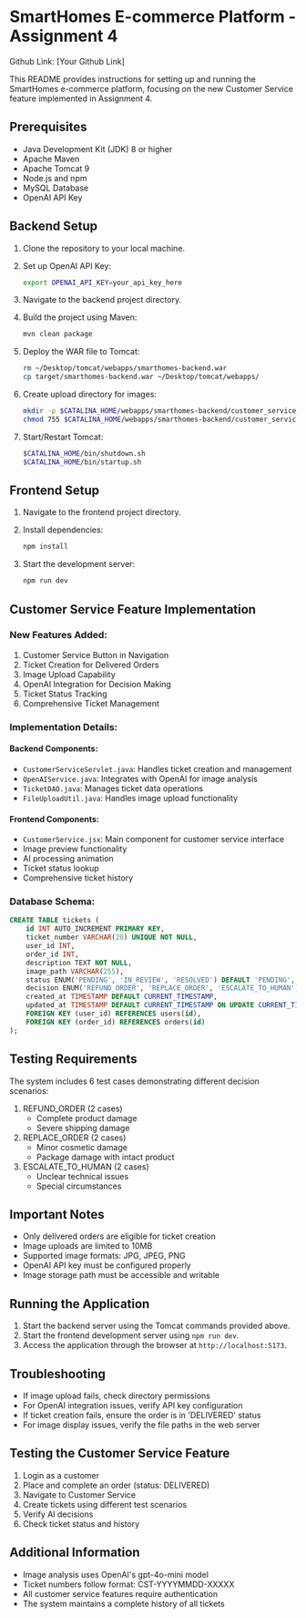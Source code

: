 # SmartHomes E-commerce Platform - Assignment 4

Github Link: [Your Github Link]

This README provides instructions for setting up and running the SmartHomes e-commerce platform, focusing on the new Customer Service feature implemented in Assignment 4.

## Prerequisites

- Java Development Kit (JDK) 8 or higher
- Apache Maven
- Apache Tomcat 9
- Node.js and npm
- MySQL Database
- OpenAI API Key

## Backend Setup

1. Clone the repository to your local machine.

2. Set up OpenAI API Key:
   ```bash
   export OPENAI_API_KEY=your_api_key_here
   ```

3. Navigate to the backend project directory.

4. Build the project using Maven:
   ```bash
   mvn clean package
   ```

5. Deploy the WAR file to Tomcat:
   ```bash
   rm ~/Desktop/tomcat/webapps/smarthomes-backend.war
   cp target/smarthomes-backend.war ~/Desktop/tomcat/webapps/
   ```

6. Create upload directory for images:
   ```bash
   mkdir -p $CATALINA_HOME/webapps/smarthomes-backend/customer_service_images
   chmod 755 $CATALINA_HOME/webapps/smarthomes-backend/customer_service_images
   ```

7. Start/Restart Tomcat:
   ```bash
   $CATALINA_HOME/bin/shutdown.sh
   $CATALINA_HOME/bin/startup.sh
   ```

## Frontend Setup

1. Navigate to the frontend project directory.

2. Install dependencies:
   ```bash
   npm install
   ```

3. Start the development server:
   ```bash
   npm run dev
   ```

## Customer Service Feature Implementation

### New Features Added:
1. Customer Service Button in Navigation
2. Ticket Creation for Delivered Orders
3. Image Upload Capability
4. OpenAI Integration for Decision Making
5. Ticket Status Tracking
6. Comprehensive Ticket Management

### Implementation Details:

#### Backend Components:
- `CustomerServiceServlet.java`: Handles ticket creation and management
- `OpenAIService.java`: Integrates with OpenAI for image analysis
- `TicketDAO.java`: Manages ticket data operations
- `FileUploadUtil.java`: Handles image upload functionality

#### Frontend Components:
- `CustomerService.jsx`: Main component for customer service interface
- Image preview functionality
- AI processing animation
- Ticket status lookup
- Comprehensive ticket history

### Database Schema:
```sql
CREATE TABLE tickets (
    id INT AUTO_INCREMENT PRIMARY KEY,
    ticket_number VARCHAR(20) UNIQUE NOT NULL,
    user_id INT,
    order_id INT,
    description TEXT NOT NULL,
    image_path VARCHAR(255),
    status ENUM('PENDING', 'IN_REVIEW', 'RESOLVED') DEFAULT 'PENDING',
    decision ENUM('REFUND_ORDER', 'REPLACE_ORDER', 'ESCALATE_TO_HUMAN') NULL,
    created_at TIMESTAMP DEFAULT CURRENT_TIMESTAMP,
    updated_at TIMESTAMP DEFAULT CURRENT_TIMESTAMP ON UPDATE CURRENT_TIMESTAMP,
    FOREIGN KEY (user_id) REFERENCES users(id),
    FOREIGN KEY (order_id) REFERENCES orders(id)
);
```

## Testing Requirements

The system includes 6 test cases demonstrating different decision scenarios:
1. REFUND_ORDER (2 cases)
   - Complete product damage
   - Severe shipping damage
2. REPLACE_ORDER (2 cases)
   - Minor cosmetic damage
   - Package damage with intact product
3. ESCALATE_TO_HUMAN (2 cases)
   - Unclear technical issues
   - Special circumstances

## Important Notes

- Only delivered orders are eligible for ticket creation
- Image uploads are limited to 10MB
- Supported image formats: JPG, JPEG, PNG
- OpenAI API key must be configured properly
- Image storage path must be accessible and writable

## Running the Application

1. Start the backend server using the Tomcat commands provided above.
2. Start the frontend development server using `npm run dev`.
3. Access the application through the browser at `http://localhost:5173`.

## Troubleshooting

- If image upload fails, check directory permissions
- For OpenAI integration issues, verify API key configuration
- If ticket creation fails, ensure the order is in 'DELIVERED' status
- For image display issues, verify the file paths in the web server

## Testing the Customer Service Feature

1. Login as a customer
2. Place and complete an order (status: DELIVERED)
3. Navigate to Customer Service
4. Create tickets using different test scenarios
5. Verify AI decisions
6. Check ticket status and history

## Additional Information

- Image analysis uses OpenAI's gpt-4o-mini model
- Ticket numbers follow format: CST-YYYYMMDD-XXXXX
- All customer service features require authentication
- The system maintains a complete history of all tickets

